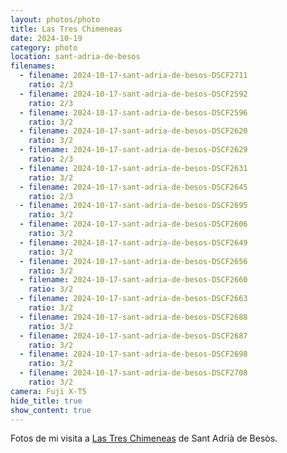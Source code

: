 ```yaml
---
layout: photos/photo
title: Las Tres Chimeneas
date: 2024-10-19
category: photo
location: sant-adria-de-besos
filenames:
  - filename: 2024-10-17-sant-adria-de-besos-DSCF2711
    ratio: 2/3
  - filename: 2024-10-17-sant-adria-de-besos-DSCF2592
    ratio: 2/3
  - filename: 2024-10-17-sant-adria-de-besos-DSCF2596
    ratio: 3/2
  - filename: 2024-10-17-sant-adria-de-besos-DSCF2620
    ratio: 3/2
  - filename: 2024-10-17-sant-adria-de-besos-DSCF2629
    ratio: 2/3
  - filename: 2024-10-17-sant-adria-de-besos-DSCF2631
    ratio: 3/2
  - filename: 2024-10-17-sant-adria-de-besos-DSCF2645
    ratio: 2/3
  - filename: 2024-10-17-sant-adria-de-besos-DSCF2695
    ratio: 3/2
  - filename: 2024-10-17-sant-adria-de-besos-DSCF2606
    ratio: 3/2
  - filename: 2024-10-17-sant-adria-de-besos-DSCF2649
    ratio: 3/2
  - filename: 2024-10-17-sant-adria-de-besos-DSCF2656
    ratio: 3/2
  - filename: 2024-10-17-sant-adria-de-besos-DSCF2660
    ratio: 3/2
  - filename: 2024-10-17-sant-adria-de-besos-DSCF2663
    ratio: 3/2
  - filename: 2024-10-17-sant-adria-de-besos-DSCF2688
    ratio: 3/2
  - filename: 2024-10-17-sant-adria-de-besos-DSCF2687
    ratio: 3/2
  - filename: 2024-10-17-sant-adria-de-besos-DSCF2698
    ratio: 3/2
  - filename: 2024-10-17-sant-adria-de-besos-DSCF2708
    ratio: 3/2
camera: Fuji X-T5
hide_title: true
show_content: true
---
```


Fotos de mi visita a [Las Tres Chimeneas](https://www.manifesta15.org/es/sedes/las-tres-chimeneas) de Sant Adrià de Besòs.
